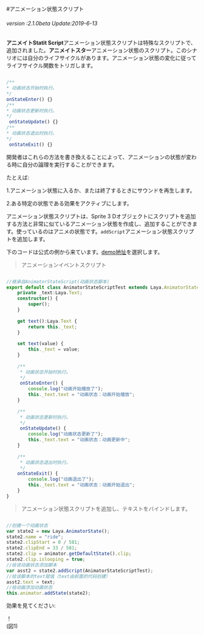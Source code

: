 #アニメーション状態スクリプト

###### *version :2.1.0beta   Update:2019-6-13*

​**アニメイトStatit Script**アニメーション状態スクリプトは特殊なスクリプトで、追加されました。**アニメイトスター**アニメーション状態のスクリプト。このシナリオには自分のライフサイクルがあります。アニメーション状態の変化に従ってライフサイクル関数をトリガします。


```typescript

/**
* 动画状态开始时执行。
*/
onStateEnter() {}
/**
* 动画状态更新时执行。
*/
 onStateUpdate() {}
/**
* 动画状态退出时执行。
*/
 onStateExit() {}
```


開発者はこれらの方法を書き換えることによって、アニメーションの状態が変わる時に自分の論理を実行することができます。

たとえば:

1.アニメーション状態に入るか、または終了するときにサウンドを再生します。

2.ある特定の状態である効果をアクティブにします。

アニメーション状態スクリプトは、Sprite 3 Dオブジェクトにスクリプトを追加する方法と非常に似ているアニメーション状態を作成し、追加することができます。使っているのはアニメの状態です。`addScript`アニメーション状態スクリプトを追加します。

下のコードは公式の例から来ています。[demo地址](https://layaair.ldc.layabox.com/demo2/?language=ch&category=3d&group=Animation3D&name=AnimatorStateScriptDemo)を選択します。

>アニメーションイベントスクリプト


```typescript

//继承自AnimatorStateScript(动画状态脚本)
export default class AnimatorStateScriptTest extends Laya.AnimatorStateScript {
    private _text:Laya.Text;
    constructor() {
        super();
    }
    
	get text():Laya.Text {
		return this._text;
	}
    
	set text(value) {
		this._text = value;
	}
    
	/**
	 * 动画状态开始时执行。
	 */
	 onStateEnter() {
		console.log("动画开始播放了");
		this._text.text = "动画状态：动画开始播放";
	}
	
	/**
	 * 动画状态更新时执行。
	 */
	 onStateUpdate() {
		console.log("动画状态更新了");
		this._text.text = "动画状态：动画更新中";
	}
	
	/**
	 * 动画状态退出时执行。
	 */
	onStateExit() {
		console.log("动画退出了");
		this._text.text = "动画状态：动画开始退出";
	}
}
```


>アニメーション状態スクリプトを追加し、テキストをバインドします。


```typescript

//创建一个动画状态
var state2 = new Laya.AnimatorState();
state2.name = "ride";
state2.clipStart = 0 / 581;
state2.clipEnd = 33 / 581;
state2.clip = animator.getDefaultState().clip;
state2.clip.islooping = true;
//给该动画状态添加脚本
var asst2 = state2.addScript(AnimatorStateScriptTest);
//给该脚本的text赋值（text由前面的代码创建）
asst2.text = text;
//给动画添加动画状态
this.animator.addState(state2);
```


効果を見てください:

！[](img/1.png)<br/>(図1)